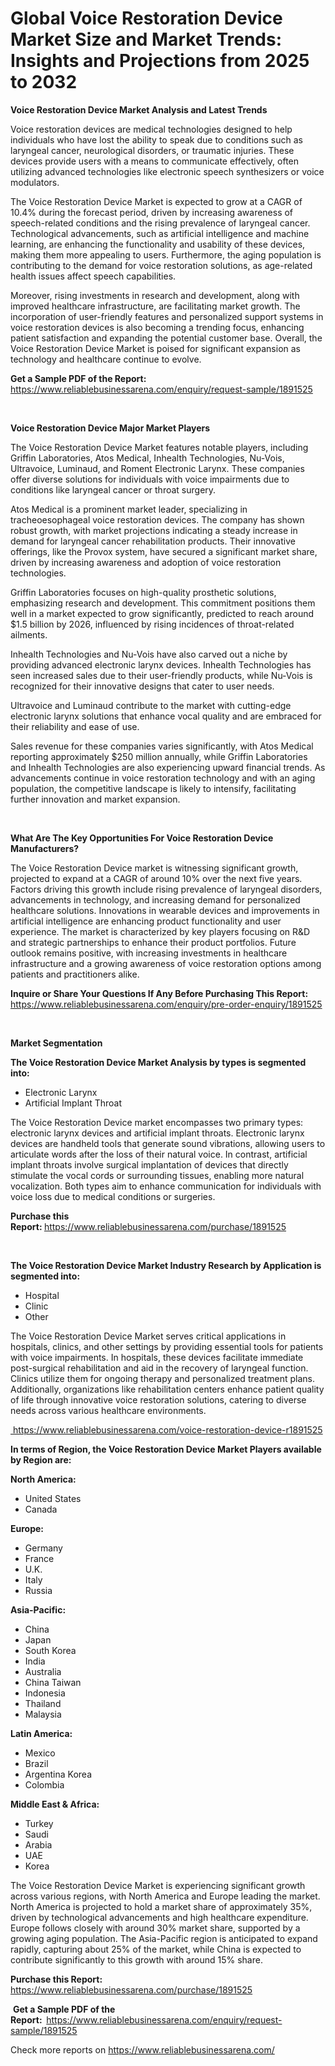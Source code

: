 <p><h1>Global Voice Restoration Device Market Size and Market Trends: Insights and Projections from 2025 to 2032</h1></p><p><strong>Voice Restoration Device Market Analysis and Latest Trends</strong></p>
<p><p>Voice restoration devices are medical technologies designed to help individuals who have lost the ability to speak due to conditions such as laryngeal cancer, neurological disorders, or traumatic injuries. These devices provide users with a means to communicate effectively, often utilizing advanced technologies like electronic speech synthesizers or voice modulators.</p><p>The Voice Restoration Device Market is expected to grow at a CAGR of 10.4% during the forecast period, driven by increasing awareness of speech-related conditions and the rising prevalence of laryngeal cancer. Technological advancements, such as artificial intelligence and machine learning, are enhancing the functionality and usability of these devices, making them more appealing to users. Furthermore, the aging population is contributing to the demand for voice restoration solutions, as age-related health issues affect speech capabilities. </p><p>Moreover, rising investments in research and development, along with improved healthcare infrastructure, are facilitating market growth. The incorporation of user-friendly features and personalized support systems in voice restoration devices is also becoming a trending focus, enhancing patient satisfaction and expanding the potential customer base. Overall, the Voice Restoration Device Market is poised for significant expansion as technology and healthcare continue to evolve.</p></p>
<p><strong>Get a Sample PDF of the Report:&nbsp;</strong> <a href="https://www.reliablebusinessarena.com/enquiry/request-sample/1891525?utm_campaign=2221&utm_medium=2&utm_source=Github&utm_content=ia&utm_term=28032025&utm_id=voice-restoration-device">https://www.reliablebusinessarena.com/enquiry/request-sample/1891525</a></p>
<p>&nbsp;</p>
<p><strong>Voice Restoration Device Major Market Players</strong></p>
<p><p>The Voice Restoration Device Market features notable players, including Griffin Laboratories, Atos Medical, Inhealth Technologies, Nu-Vois, Ultravoice, Luminaud, and Roment Electronic Larynx. These companies offer diverse solutions for individuals with voice impairments due to conditions like laryngeal cancer or throat surgery.</p><p>Atos Medical is a prominent market leader, specializing in tracheoesophageal voice restoration devices. The company has shown robust growth, with market projections indicating a steady increase in demand for laryngeal cancer rehabilitation products. Their innovative offerings, like the Provox system, have secured a significant market share, driven by increasing awareness and adoption of voice restoration technologies.</p><p>Griffin Laboratories focuses on high-quality prosthetic solutions, emphasizing research and development. This commitment positions them well in a market expected to grow significantly, predicted to reach around $1.5 billion by 2026, influenced by rising incidences of throat-related ailments.</p><p>Inhealth Technologies and Nu-Vois have also carved out a niche by providing advanced electronic larynx devices. Inhealth Technologies has seen increased sales due to their user-friendly products, while Nu-Vois is recognized for their innovative designs that cater to user needs.</p><p>Ultravoice and Luminaud contribute to the market with cutting-edge electronic larynx solutions that enhance vocal quality and are embraced for their reliability and ease of use.</p><p>Sales revenue for these companies varies significantly, with Atos Medical reporting approximately $250 million annually, while Griffin Laboratories and Inhealth Technologies are also experiencing upward financial trends. As advancements continue in voice restoration technology and with an aging population, the competitive landscape is likely to intensify, facilitating further innovation and market expansion.</p></p>
<p>&nbsp;</p>
<p><strong>What Are The Key Opportunities For Voice Restoration Device Manufacturers?</strong></p>
<p><p>The Voice Restoration Device market is witnessing significant growth, projected to expand at a CAGR of around 10% over the next five years. Factors driving this growth include rising prevalence of laryngeal disorders, advancements in technology, and increasing demand for personalized healthcare solutions. Innovations in wearable devices and improvements in artificial intelligence are enhancing product functionality and user experience. The market is characterized by key players focusing on R&D and strategic partnerships to enhance their product portfolios. Future outlook remains positive, with increasing investments in healthcare infrastructure and a growing awareness of voice restoration options among patients and practitioners alike.</p></p>
<p><strong>Inquire or Share Your Questions If Any Before Purchasing This Report:</strong> <a href="https://www.reliablebusinessarena.com/enquiry/pre-order-enquiry/1891525?utm_campaign=2221&utm_medium=2&utm_source=Github&utm_content=ia&utm_term=28032025&utm_id=voice-restoration-device">https://www.reliablebusinessarena.com/enquiry/pre-order-enquiry/1891525</a></p>
<p>&nbsp;</p>
<p><strong>Market Segmentation</strong></p>
<p><strong>The Voice Restoration Device Market Analysis by types is segmented into:</strong></p>
<p><ul><li>Electronic Larynx</li><li>Artificial Implant Throat</li></ul></p>
<p><p>The Voice Restoration Device market encompasses two primary types: electronic larynx devices and artificial implant throats. Electronic larynx devices are handheld tools that generate sound vibrations, allowing users to articulate words after the loss of their natural voice. In contrast, artificial implant throats involve surgical implantation of devices that directly stimulate the vocal cords or surrounding tissues, enabling more natural vocalization. Both types aim to enhance communication for individuals with voice loss due to medical conditions or surgeries.</p></p>
<p><strong>Purchase this Report:&nbsp;</strong><a href="https://www.reliablebusinessarena.com/purchase/1891525?utm_campaign=2221&utm_medium=2&utm_source=Github&utm_content=ia&utm_term=28032025&utm_id=voice-restoration-device">https://www.reliablebusinessarena.com/purchase/1891525</a></p>
<p>&nbsp;</p>
<p><strong>The Voice Restoration Device Market Industry Research by Application is segmented into:</strong></p>
<p><ul><li>Hospital</li><li>Clinic</li><li>Other</li></ul></p>
<p><p>The Voice Restoration Device Market serves critical applications in hospitals, clinics, and other settings by providing essential tools for patients with voice impairments. In hospitals, these devices facilitate immediate post-surgical rehabilitation and aid in the recovery of laryngeal function. Clinics utilize them for ongoing therapy and personalized treatment plans. Additionally, organizations like rehabilitation centers enhance patient quality of life through innovative voice restoration solutions, catering to diverse needs across various healthcare environments.</p></p>
<p><a href="https://www.reliablebusinessarena.com/voice-restoration-device-r1891525?utm_campaign=2221&utm_medium=2&utm_source=Github&utm_content=ia&utm_term=28032025&utm_id=voice-restoration-device">&nbsp;https://www.reliablebusinessarena.com/voice-restoration-device-r1891525</a></p>
<p><strong>In terms of Region, the Voice Restoration Device Market Players available by Region are:</strong></p>
<p>
    <p> <strong> North America: </strong>
        <ul>
            <li>United States</li>
            <li>Canada</li>
        </ul>
        </p> 
    <p> <strong> Europe: </strong>
        <ul>
            <li>Germany</li>
            <li>France</li>
            <li>U.K.</li>
            <li>Italy</li>
            <li>Russia</li>
        </ul>
        </p> 
    <p> <strong> Asia-Pacific: </strong>
        <ul>
            <li>China</li>
            <li>Japan</li>
            <li>South Korea</li>
            <li>India</li>
            <li>Australia</li>
            <li>China Taiwan</li>
            <li>Indonesia</li>
            <li>Thailand</li>
            <li>Malaysia</li>
        </ul>
        </p> 
    <p> <strong> Latin America: </strong>
        <ul>
            <li>Mexico</li>
            <li>Brazil</li>
            <li>Argentina Korea</li>
            <li>Colombia</li>
        </ul>
        </p> 
    <p> <strong> Middle East & Africa: </strong>
        <ul>
            <li>Turkey</li>
            <li>Saudi</li>
            <li>Arabia</li>
            <li>UAE</li>
            <li>Korea</li>
        </ul>
    </p>
    </p>
<p><p>The Voice Restoration Device Market is experiencing significant growth across various regions, with North America and Europe leading the market. North America is projected to hold a market share of approximately 35%, driven by technological advancements and high healthcare expenditure. Europe follows closely with around 30% market share, supported by a growing aging population. The Asia-Pacific region is anticipated to expand rapidly, capturing about 25% of the market, while China is expected to contribute significantly to this growth with around 15% share.</p></p>
<p><strong>Purchase this Report: </strong><a href="https://www.reliablebusinessarena.com/purchase/1891525?utm_campaign=2221&utm_medium=2&utm_source=Github&utm_content=ia&utm_term=28032025&utm_id=voice-restoration-device">https://www.reliablebusinessarena.com/purchase/1891525</a></p>
<p>&nbsp;<strong>Get a Sample PDF of the Report:&nbsp;&nbsp;</strong><a href="https://www.reliablebusinessarena.com/enquiry/request-sample/1891525?utm_campaign=2221&utm_medium=2&utm_source=Github&utm_content=ia&utm_term=28032025&utm_id=voice-restoration-device">https://www.reliablebusinessarena.com/enquiry/request-sample/1891525</a></p>
<p><strong></strong></p>
<p>Check more reports on <a href="https://www.reliablebusinessarena.com/?utm_campaign=2221&utm_medium=2&utm_source=Github&utm_content=ia&utm_term=28032025&utm_id=voice-restoration-device">https://www.reliablebusinessarena.com/</a></p>